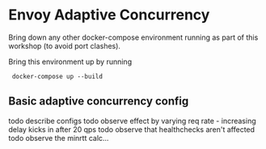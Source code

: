 # Envoy Adaptive Concurrency

Bring down any other docker-compose environment running as part of this workshop (to avoid port clashes).

Bring this environment up by running 

```
 docker-compose up --build
```

## Basic adaptive concurrency config

todo describe configs
todo observe effect by varying req rate - increasing delay kicks in after 20 qps
todo observe that healthchecks aren't affected
todo observe the minrtt calc... 